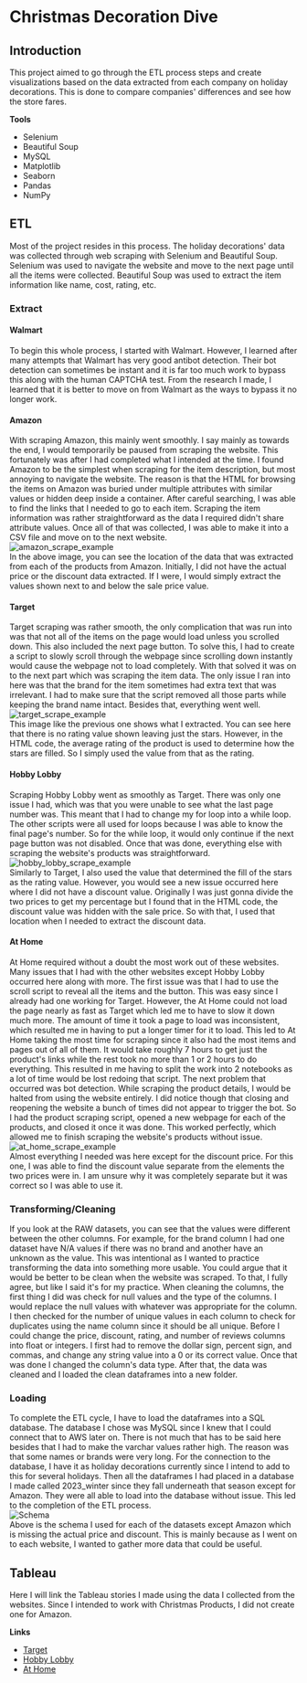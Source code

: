 # Christmas Decoration Dive
## Introduction    
This project aimed to go through the ETL process steps and create visualizations based on the data extracted from each company on holiday decorations. This is done to compare companies' differences and see how the store fares.    
    
**Tools**
* Selenium
* Beautiful Soup
* MySQL
* Matplotlib
* Seaborn
* Pandas
* NumPy

## ETL
Most of the project resides in this process. The holiday decorations' data was collected through web scraping with Selenium and Beautiful Soup. Selenium was used to navigate the website and move to the next page until all the items were collected. Beautiful Soup was used to extract the item information like name, cost, rating, etc.    
### Extract
#### Walmart
To begin this whole process, I started with Walmart. However, I learned after many attempts that Walmart has very good antibot detection. Their bot detection can sometimes be instant and it is far too much work to bypass this along with the human CAPTCHA test. From the research I made, I learned that it is better to move on from Walmart as the ways to bypass it no longer work.     
#### Amazon
With scraping Amazon, this mainly went smoothly. I say mainly as towards the end, I would temporarily be paused from scraping the website. This fortunately was after I had completed what I intended at the time. I found Amazon to be the simplest when scraping for the item description, but most annoying to navigate the website. The reason is that the HTML for browsing the items on Amazon was buried under multiple attributes with similar values or hidden deep inside a container. After careful searching, I was able to find the links that I needed to go to each item. Scraping the item information was rather straightforward as the data I required didn't share attribute values. Once all of that was collected, I was able to make it into a CSV file and move on to the next website.     
![amazon_scrape_example](https://github.com/Cabone01/Winter_2023_Analyst/assets/89541481/ca8d6785-061d-4e9e-a896-35728ff91f80)    
In the above image, you can see the location of the data that was extracted from each of the products from Amazon. Initially, I did not have the actual price or the discount data extracted. If I were, I would simply extract the values shown next to and below the sale price value.    
#### Target
Target scraping was rather smooth, the only complication that was run into was that not all of the items on the page would load unless you scrolled down. This also included the next page button. To solve this, I had to create a script to slowly scroll through the webpage since scrolling down instantly would cause the webpage not to load completely. With that solved it was on to the next part which was scraping the item data. The only issue I ran into here was that the brand for the item sometimes had extra text that was irrelevant. I had to make sure that the script removed all those parts while keeping the brand name intact. Besides that, everything went well.    
![target_scrape_example](https://github.com/Cabone01/Winter_2023_Analyst/assets/89541481/4822f338-f7b5-4d69-96b2-9da7eac66da7)    
This image like the previous one shows what I extracted. You can see here that there is no rating value shown leaving just the stars. However, in the HTML code, the average rating of the product is used to determine how the stars are filled. So I simply used the value from that as the rating.    
#### Hobby Lobby
Scraping Hobby Lobby went as smoothly as Target. There was only one issue I had, which was that you were unable to see what the last page number was. This meant that I had to change my for loop into a while loop. The other scripts were all used for loops because I was able to know the final page's number. So for the while loop, it would only continue if the next page button was not disabled. Once that was done, everything else with scraping the website's products was straightforward.    
![hobby_lobby_scrape_example](https://github.com/Cabone01/Winter_2023_Analyst/assets/89541481/a0461cbe-3a4d-4e8e-b7b7-e82831830b28)    
Similarly to Target, I also used the value that determined the fill of the stars as the rating value. However, you would see a new issue occurred here where I did not have a discount value. Originally I was just gonna divide the two prices to get my percentage but I found that in the HTML code, the discount value was hidden with the sale price. So with that, I used that location when I needed to extract the discount data.    
#### At Home
At Home required without a doubt the most work out of these websites. Many issues that I had with the other websites except Hobby Lobby occurred here along with more. The first issue was that I had to use the scroll script to reveal all the items and the button. This was easy since I already had one working for Target. However, the At Home could not load the page nearly as fast as Target which led me to have to slow it down much more. The amount of time it took a page to load was inconsistent, which resulted me in having to put a longer timer for it to load. This led to At Home taking the most time for scraping since it also had the most items and pages out of all of them. It would take roughly 7 hours to get just the product's links while the rest took no more than 1 or 2 hours to do everything. This resulted in me having to split the work into 2 notebooks as a lot of time would be lost redoing that script. The next problem that occurred was bot detection. While scraping the product details, I would be halted from using the website entirely. I did notice though that closing and reopening the website a bunch of times did not appear to trigger the bot. So I had the product scraping script, opened a new webpage for each of the products, and closed it once it was done. This worked perfectly, which allowed me to finish scraping the website's products without issue.    
![at_home_scrape_example](https://github.com/Cabone01/Winter_2023_Analyst/assets/89541481/7abfbe69-a94e-4f68-a4f8-d789e85157df)    
Almost everything I needed was here except for the discount price. For this one, I was able to find the discount value separate from the elements the two prices were in. I am unsure why it was completely separate but it was correct so I was able to use it.    
### Transforming/Cleaning
If you look at the RAW datasets, you can see that the values were different between the other columns. For example, for the brand column I had one dataset have N/A values if there was no brand and another have an unknown as the value. This was intentional as I wanted to practice transforming the data into something more usable. You could argue that it would be better to be clean when the website was scraped. To that, I fully agree, but like I said it's for my practice. When cleaning the columns, the first thing I did was check for null values and the type of the columns. I would replace the null values with whatever was appropriate for the column. I then checked for the number of unique values in each column to check for duplicates using the name column since it should be all unique. Before I could change the price, discount, rating, and number of reviews columns into float or integers. I first had to remove the dollar sign, percent sign, and commas, and change any string value into a 0 or its correct value. Once that was done I changed the column's data type. After that, the data was cleaned and I loaded the clean dataframes into a new folder.    
### Loading
To complete the ETL cycle, I have to load the dataframes into a SQL database. The database I chose was MySQL since I knew that I could connect that to AWS later on. There is not much that has to be said here besides that I had to make the varchar values rather high. The reason was that some names or brands were very long. For the connection to the database, I have it as holiday decorations currently since I intend to add to this for several holidays. Then all the dataframes I had placed in a database I made called 2023_winter since they fall underneath that season except for Amazon. They were all able to load into the database without issue. This led to the completion of the ETL process.    
![Schema](https://github.com/Cabone01/Winter_2023_Analyst/assets/89541481/e6f7f0e9-a042-4f56-b9c4-023fe20d7901)    
Above is the schema I used for each of the datasets except Amazon which is missing the actual price and discount. This is mainly because as I went on to each website, I wanted to gather more data that could be useful.    
## Tableau
Here I will link the Tableau stories I made using the data I collected from the websites. Since I intended to work with Christmas Products, I did not create one for Amazon.    
    
**Links**
* [Target](https://public.tableau.com/app/profile/taco5815/viz/ChristmasDecorationAnalysisofTarget/ChristmasDecorationAnalysisofTarget)
* [Hobby Lobby](https://public.tableau.com/views/ChristmasDecorationAnalysisofHobbyLobby/ChristmasDecorationAnalysisofHobbyLobby)
* [At Home](https://public.tableau.com/app/profile/taco5815/viz/ChristmasDecorationAnalysisofAtHome/ChristmasDecorationAnalysisofAtHome)
